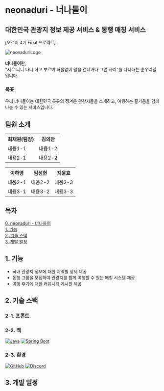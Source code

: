 # neonaduri - 너나들이
## 대한민국 관광지 정보 제공 서비스 & 동행 매칭 서비스
[오르미 4기 Final 프로젝트]

![neonaduriLogo](https://github.com/oreumi4-final-project-team3/neonaduri/assets/128894133/deff7cc1-b052-4e01-b6d4-755e1c77260a)<br>
<br>
**너나들이**란,<br>
"서로 너니 나니 하고 부르며 허물없이 말을 건네거나 그런 사이"를 나타내는 순우리말 입니다. 

### 목표
우리 너나들이는 대한민국 곳곳의 정겨운 관광지들을 소개하고, 여행하는 즐거움을 함께 나눌 수 있는 서비스입니다.

## 팀원 소개
<table>
  <tr>
    <th>최재원(팀장)</th>
    <th>김의찬</th>
  </tr>
  <tr>
    <td>내용1-1</td>
    <td>내용1-2</td>
  </tr>
  <tr>
    <td>내용2-1</td>
    <td>내용2-2</td>
  </tr>
</table>

<table>
  <tr>
    <th>이하영</th>
    <th>임성현</th>
    <th>지윤호</th>
  </tr>
  <tr>
    <td>내용2-1</td>
    <td>내용2-2</td>
    <td>내용2-3</td>
  </tr>
  <tr>
    <td>내용3-1</td>
    <td>내용3-2</td>
    <td>내용3-3</td>
  </tr>
</table>

## 목차
[0. neonaduri - 너나들이](#neonaduri-너나들이)<br>
[1. 기능](#기능)<br>
[2. 기술 스택](#기술스택)<br>
[3. 개발 일정](#개발일정)<br>

## 1. 기능
- 국내 관광지 정보에 대한 지역별 상세 제공
- 동행 그룹을 모집하여 관광지를 함께 여행할 수 있는 매칭 시스템 제공
- 여행 후기에 대한 커뮤니티 게시판 제공

## 2. 기술 스택
### 2-1. 프론트
### 2-2. 백
[![Java](https://img.shields.io/badge/Java-orange?style=flat&logo=java)](https://www.java.com)
[![Spring Boot](https://img.shields.io/badge/Spring_Boot-LimeGreen?style=flat&logo=spring)](https://spring.io/projects/spring-boot)

### 2-3. 환경
[![GitHub](https://img.shields.io/badge/GitHub-hotpink?style=flat&logo=github)](https://github.com)
[![Discord](https://img.shields.io/badge/Discord-7289DA?style=flat&logo=discord&color=2C2F33)](https://discord.com)

## 3. 개발 일정
